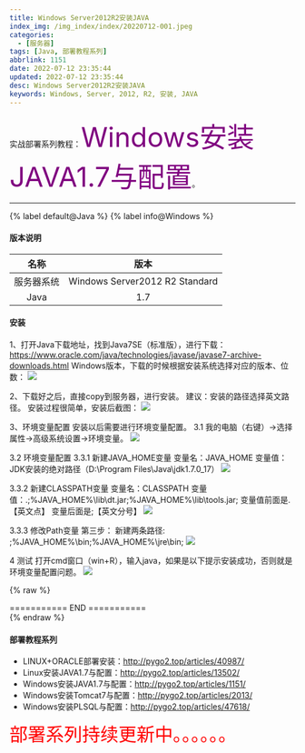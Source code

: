 ```yaml
---
title: Windows Server2012R2安装JAVA
index_img: /img_index/index/20220712-001.jpeg
categories:
  - [服务器]
tags: [Java, 部署教程系列]
abbrlink: 1151
date: 2022-07-12 23:35:44
updated: 2022-07-12 23:35:44
desc: Windows Server2012R2安装JAVA
keywords: Windows, Server, 2012, R2, 安装, JAVA
---
```




实战部署系列教程：<font color="purple" size="7">Windows安装JAVA1.7与配置</font>。



<!--more-->
<hr />

{% label default@Java %} {% label info@Windows %}

#### 版本说明

|    名称    |              版本              |
|:----------:|:------------------------------:|
| 服务器系统 | Windows Server2012 R2 Standard |
|    Java    |              1.7               |



#### 安装

1、打开Java下载地址，找到Java7SE（标准版），进行下载：
https://www.oracle.com/java/technologies/javase/javase7-archive-downloads.html
Windows版本，下载的时候根据安装系统选择对应的版本、位数：
![](511662565784_.pic.jpg)

2、下载好之后，直接copy到服务器，进行安装。
建议：安装的路径选择英文路径。
安装过程很简单，安装后截图：
![](521662565839_.pic.jpg)

3、环境变量配置
安装以后需要进行环境变量配置。
3.1 我的电脑（右键）->选择属性->高级系统设置->环境变量。
![](531662565857_.pic.jpg)

3.2 环境变量配置
3.3.1 新建JAVA_HOME变量
变量名：JAVA_HOME
变量值：JDK安装的绝对路径（D:\Program Files\Java\jdk1.7.0_17）
![](541662565884_.pic.jpg)

3.3.2 新建CLASSPATH变量
变量名：CLASSPATH
变量值：.;%JAVA_HOME%\lib\dt.jar;%JAVA_HOME%\lib\tools.jar;
变量值前面是.【英文点】
变量后面是;【英文分号】
![](551662565901_.pic.jpg)

3.3.3 修改Path变量
第三步：
新建两条路径:
;%JAVA_HOME%\bin;%JAVA_HOME%\jre\bin;
![](561662565918_.pic.jpg)

4 测试
打开cmd窗口（win+R），输入java，如果是以下提示安装成功，否则就是环境变量配置问题。
![](571662565933_.pic.jpg)



{% raw %}
<div class="post_cus_note"> =========== END =========== </div>
{% endraw %}

#### 部署教程系列

- LINUX+ORACLE部署安装：http://pygo2.top/articles/40987/
- Linux安装JAVA1.7与配置：http://pygo2.top/articles/13502/
- Windows安装JAVA1.7与配置：http://pygo2.top/articles/1151/
- Windows安装Tomcat7与配置：http://pygo2.top/articles/2013/
- Windows安装PLSQL与配置：http://pygo2.top/articles/47618/

<font size=6.5 color='red'>部署系列持续更新中。。。。。。</font>
